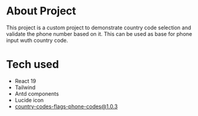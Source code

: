 # About Project
This project is a custom project to demonstrate country code selection and validate the phone number based on it.
This can be used as base for phone input wuth country code.

# Tech used
- React 19
- Tailwind
- Antd components
- Lucide icon
- country-codes-flags-phone-codes@1.0.3
